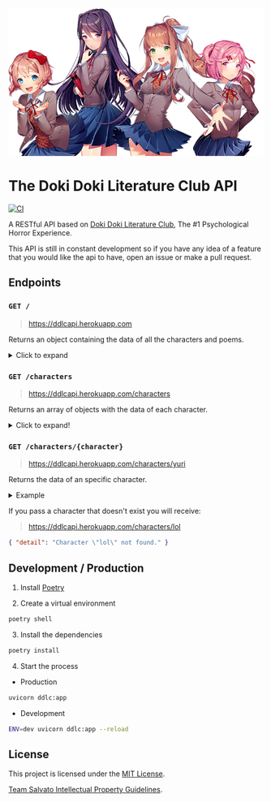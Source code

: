 <div align="center">
  <img src="./assets/banner.png" />
</div>

# The Doki Doki Literature Club API

[![CI](https://github.com/UltiRequiem/ddlc_api/actions/workflows/ci.yml/badge.svg)](https://github.com/UltiRequiem/ddlc_api/actions/workflows/ci.yml)

A RESTful API based on [Doki Doki Literature Club](https://ddlc.moe), The #1
Psychological Horror Experience.

This API is still in constant development so if you have any idea of a feature
that you would like the api to have, open an issue or make a pull request.

## Endpoints

### `GET /`

> https://ddlcapi.herokuapp.com

Returns an object containing the data of all the characters and poems.

<details>
  <summary>Click to expand</summary>

```json
{
  "characters": [
    {
      "name": "yuri",
      "age": 18,
      "born_date": "December 10th",
      "concept_height": "165 cm",
      "gender": "Female",
      "hair_color": "Dark Purple",
      "eye_color": "Light Purple",
      "filename": "yuri.chr",
      "appears": ["Act 1", "Act 2", "Act 4"],
      "voice_actor": null,
      "illustration": "https://ddlcapi.herokuapp.com/illustrations/yuri.png"
    },
    {
      "name": "monika",
      "age": 18,
      "born_date": "September 22nd",
      "concept_height": "160 cm",
      "gender": "Female",
      "hair_color": "Coral Brown",
      "eye_color": "Emerald Green",
      "filename": "monika.chr",
      "appears": ["Act 1", "Act 2", "Act 3", "Act 4"],
      "voice_actor": "Jillian Ashcraft",
      "illustration": "https://ddlcapi.herokuapp.com/illustrations/monika.png"
    },
    {
      "name": "natsuki",
      "age": 18,
      "born_date": "December 10th",
      "concept_height": "150 cm",
      "gender": "Female",
      "hair_color": "Pastel Pink",
      "eye_color": "Pink",
      "filename": "natsuki.chr",
      "appears": ["Act 1", "Act 2", "Act 4"],
      "voice_actor": null,
      "illustration": "https://ddlcapi.herokuapp.com/illustrations/natsuki.png"
    },
    {
      "name": "sayori",
      "age": 18,
      "born_date": "April 13",
      "concept_height": "157 cm",
      "gender": "Female",
      "hair_color": "Coral Pink",
      "eye_color": "Sky Blue",
      "filename": "sayori.chr",
      "appears": ["Act 1", "Act 4"],
      "voice_actor": null,
      "illustration": "https://ddlcapi.herokuapp.com/illustrations/sayori.png"
    }
  ],
  "poems": "https://ddlcapi.herokuapp.com/poems"
}
```

</details>

### `GET /characters`

> https://ddlcapi.herokuapp.com/characters

Returns an array of objects with the data of each character.

<details>
  <summary>Click to expand!</summary>
  
  ```json
  {
   "characters":[
      {
         "name":"yuri",
         "age":18,
         "born_date":"December 10th",
         "concept_height":"165 cm",
         "gender":"Female",
         "hair_color":"Dark Purple",
         "eye_color":"Light Purple",
         "filename":"yuri.chr",
         "appears":[
            "Act 1",
            "Act 2",
            "Act 4"
         ],
         "voice_actor":null,
         "illustration":"https://ddlcapi.herokuapp.com/illustrations/yuri.png"
      },
      {
         "name":"monika",
         "age":18,
         "born_date":"September 22nd",
         "concept_height":"160 cm",
         "gender":"Female",
         "hair_color":"Coral Brown",
         "eye_color":"Emerald Green",
         "filename":"monika.chr",
         "appears":[
            "Act 1",
            "Act 2",
            "Act 3",
            "Act 4"
         ],
         "voice_actor":"Jillian Ashcraft",
         "illustration":"https://ddlcapi.herokuapp.com/illustrations/monika.png"
      },
      {
         "name":"natsuki",
         "age":18,
         "born_date":"December 10th",
         "concept_height":"150 cm",
         "gender":"Female",
         "hair_color":"Pastel Pink",
         "eye_color":"Pink",
         "filename":"natsuki.chr",
         "appears":[
            "Act 1",
            "Act 2",
            "Act 4"
         ],
         "voice_actor":null,
         "illustration":"https://ddlcapi.herokuapp.com/illustrations/natsuki.png"
      },
      {
         "name":"sayori",
         "age":18,
         "born_date":"April 13",
         "concept_height":"157 cm",
         "gender":"Female",
         "hair_color":"Coral Pink",
         "eye_color":"Sky Blue",
         "filename":"sayori.chr",
         "appears":[
            "Act 1",
            "Act 4"
         ],
         "voice_actor":null,
         "illustration":"https://ddlcapi.herokuapp.com/illustrations/sayori.png"
      }
   ],
   "poems":"https://ddlcapi.herokuapp.com/poems"
  }
  ```
</details>

### `GET /characters/{character}`

> https://ddlcapi.herokuapp.com/characters/yuri

Returns the data of an specific character.

<details>
  <summary>Example</summary>
  
  ```json
  {
    "name": "yuri",
    "age": 18,
    "born_date": "December 10th",
    "concept_height": "165 cm",
    "gender": "Female",
    "hair_color": "Dark Purple",
    "eye_color": "Light Purple",
    "filename": "yuri.chr",
    "appears": ["Act 1", "Act 2", "Act 4"],
    "voice_actor": null,
    "illustration": "https://ddlcapi.herokuapp.com/illustrations/yuri.png"
  }
  ```
</details>

If you pass a character that doesn't exist you will receive:

> https://ddlcapi.herokuapp.com/characters/lol

```json
{ "detail": "Character \"lol\" not found." }
```

## Development / Production

1. Install [Poetry](https://python-poetry.org)

2. Create a virtual environment

```sh
poetry shell
```

3. Install the dependencies

```sh
poetry install
```

4. Start the process

- Production

```sh
uvicorn ddlc:app
```

- Development

```sh
ENV=dev uvicorn ddlc:app --reload
```

## License

This project is licensed under the [MIT License](./license).

[Team Salvato Intellectual Property Guidelines](http://teamsalvato.com/ip-guidelines).

